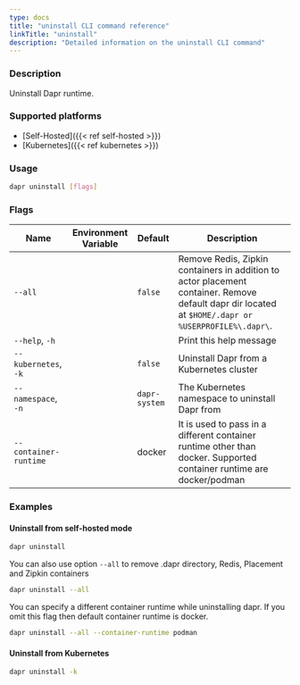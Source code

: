 ```yaml
---
type: docs
title: "uninstall CLI command reference"
linkTitle: "uninstall"
description: "Detailed information on the uninstall CLI command"
---
```


### Description

Uninstall Dapr runtime.

### Supported platforms

- [Self-Hosted]({{< ref self-hosted >}})
- [Kubernetes]({{< ref kubernetes >}})

### Usage

```bash
dapr uninstall [flags]
```

### Flags

| Name                 | Environment Variable | Default       | Description                                                                                                                                         |
| -------------------- | -------------------- | ------------- | --------------------------------------------------------------------------------------------------------------------------------------------------- |
| `--all`              |                      | `false`       | Remove Redis, Zipkin containers in addition to actor placement container. Remove default dapr dir located at `$HOME/.dapr or %USERPROFILE%\.dapr\`. |
| `--help`, `-h`       |                      |               | Print this help message                                                                                                                             |
| `--kubernetes`, `-k` |                      | `false`       | Uninstall Dapr from a Kubernetes cluster                                                                                                            |
| `--namespace`, `-n`  |                      | `dapr-system` | The Kubernetes namespace to uninstall Dapr from                                                                                                     |
|  `--container-runtime`  |              |    docker      | It is used to pass in a different container runtime other than docker. Supported container runtime are docker/podman|

### Examples

#### Uninstall from self-hosted mode

```bash
dapr uninstall
```

You can also use option `--all` to remove .dapr directory, Redis, Placement and Zipkin containers

```bash
dapr uninstall --all
```

You can specify a different container runtime while uninstalling dapr. If you omit this flag then default container runtime is docker.

```bash
dapr uninstall --all --container-runtime podman
```

#### Uninstall from Kubernetes

```bash
dapr uninstall -k
```
